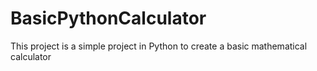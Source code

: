 # BasicPythonCalculator
This project is a simple project in Python to create a basic mathematical calculator
